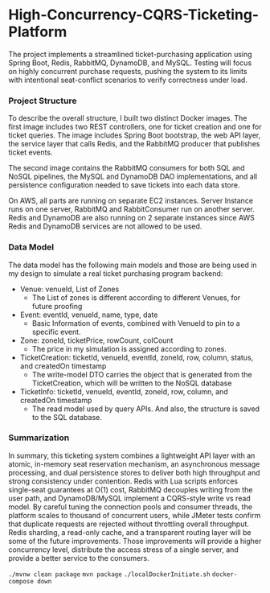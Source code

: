 # High-Concurrency-CQRS-Ticketing-Platform
The project implements a streamlined ticket-purchasing application using Spring Boot, Redis, RabbitMQ, DynamoDB, and MySQL. Testing will focus on highly concurrent purchase requests, pushing the system to its limits with intentional seat-conflict scenarios to verify correctness under load.

### Project Structure
To describe the overall structure, I built two distinct Docker images. The first image includes two
REST controllers, one for ticket creation and one for ticket queries. The image includes Spring
Boot bootstrap, the web API layer, the service layer that calls Redis, and the RabbitMQ
producer that publishes ticket events.

The second image contains the RabbitMQ consumers for both SQL and NoSQL pipelines, the
MySQL and DynamoDB DAO implementations, and all persistence configuration needed to
save tickets into each data store.

 On AWS, all parts are running on separate EC2 instances. Server
Instance runs on one server, RabbitMQ and RabbitConsumer run on another server. Redis and
DynamoDB are also running on 2 separate instances since AWS Redis and DynamoDB
services are not allowed to be used.

### Data Model
The data model has the following main models and those are being used in my design to
simulate a real ticket purchasing program backend:
- Venue: venueId, List of Zones
    - The List of zones is different according to different Venues, for future proofing
- Event: eventId, venueId, name, type, date
    - Basic Information of events, combined with VenueId to pin to a specific event.
- Zone: zoneId, ticketPrice, rowCount, colCount
    - The price in my simulation is assigned according to zones.
- TicketCreation: ticketId, venueId, eventId, zoneId, row, column, status, and createdOn
timestamp
    - The write-model DTO carries the object that is generated from the
TicketCreation, which will be written to the NoSQL database
- TicketInfo: ticketId, venueId, eventId, zoneId, row, column, and createdOn timestamp
    - The read model used by query APIs. And also, the structure is saved to the SQL database.

### Summarization
In summary, this ticketing system combines a lightweight API layer with an atomic, in-memory
seat reservation mechanism, an asynchronous message processing, and dual persistence
stores to deliver both high throughput and strong consistency under contention. Redis with Lua
scripts enforces single-seat guarantees at O(1) cost, RabbitMQ decouples writing from the user
path, and DynamoDB/MySQL implement a CQRS-style write vs read model. By careful tuning
the connection pools and consumer threads, the platform scales to thousand of concurrent
users, while JMeter tests confirm that duplicate requests are rejected without throttling overall
throughput. Redis sharding, a read-only cache, and a transparent routing layer will be some of
the future improvements. Those improvements will provide a higher concurrency level, distribute
the access stress of a single server, and provide a better service to the consumers.


`./mvnw clean package`
`mvn package`
`./localDockerInitiate.sh`
`docker-compose down`